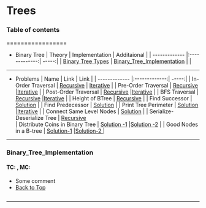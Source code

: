 # Trees
### Table of contents
=================
<!--ts-->
* Binary Tree
  | Theory         | Implementation          | Additaional |
  | ------------- |:-------------:| -----:|
  | [Binary Tree Types](https://www.geeksforgeeks.org/binary-tree-set-3-types-of-binary-tree/) | [Binary_Tree_Implementation](#Binary_Tree_Implementation)   |    |
---
* Problems
  | Name         | Link          | Link |
  | ------------- |:-------------:| -----:|
  | In-Order Traversal | [Recursive](https://leetcode.com/problems/binary-tree-inorder-traversal/discuss/1878284/Recursive-Java-solution.-Easy-to-understand.) | [Iterative](https://leetcode.com/problems/binary-tree-inorder-traversal/discuss/1889237/Java-Solution-using-Stack)   |
  | Pre-Order Traversal | [Recursive](https://leetcode.com/problems/binary-tree-preorder-traversal/discuss/1888434/Recursive-%2B-Iterative-solutions-JAVA)      |[Iterative](https://leetcode.com/problems/binary-tree-preorder-traversal/discuss/1888434/Recursive-%2B-Iterative-solutions-JAVA)     |
  | Post-Order Traversal | [Recursive](https://leetcode.com/problems/binary-tree-postorder-traversal/discuss/1883195/Java-Solutions-Iterative-and-Recursive-or-Intuition-and-Explanation)      |[Iterative](https://leetcode.com/problems/binary-tree-postorder-traversal/discuss/1963914/Java-with-One-Stack)     |
  | BFS Traversal | [Recursive](https://leetcode.com/problems/binary-tree-level-order-traversal/discuss/1392186/Simple-and-Easy-Java-solution-(recursion-100))      |[Iterative](https://leetcode.com/problems/binary-tree-level-order-traversal/discuss/1950972/Java-1ms-BFS-Queue-Explanation-Simple-O(N))     |
  | Height of BTree  | [Recursive](https://leetcode.com/problems/maximum-depth-of-binary-tree/discuss/1956452/Easy-java-solution-recursion)      |
  | Find Successor   | [Solution](https://www.geeksforgeeks.org/inorder-successor-in-binary-search-tree/)           |
  | Find Predecessor   | [Solution](https://www.geeksforgeeks.org/inorder-predecessor-successor-given-key-bst/?ref=lbp)     |
  | Print Tree Perimeter   | [Solution](https://leetcode.com/problems/boundary-of-binary-tree/discuss/1964248/Java-easy-to-understand-solution)      |[Iterative]()     |
  | Connect Same Level Nodes   | [Solution](https://leetcode.com/problems/populating-next-right-pointers-in-each-node/discuss/1940128/Easy-to-Understand-(1ms)-solution-for-beginners)     |
  | Serialize-Deserialize Tree    | [Recursive](https://leetcode.com/problems/serialize-and-deserialize-binary-tree/discuss/1945181/Easy-to-Understand-or-Java)      
  | Distribute Coins in Binary Tree   | [Solution -1](https://leetcode.com/problems/distribute-coins-in-binary-tree/discuss/1400248/Java-oror-Easy-Approach-with-Explanation-oror-Postorder-oror-DFS)      |[Solution -2](https://leetcode.com/problems/distribute-coins-in-binary-tree/discuss/938244/simple-java-solution)     |
  | Good Nodes in a B-tree   | [Solution-1](https://leetcode.com/problems/count-good-nodes-in-binary-tree/discuss/1707670/Simple-intuitive-approach-oror-JAVA-oror-Easy-to-understand)      |[Solution-2 ](https://leetcode.com/problems/count-good-nodes-in-binary-tree/discuss/1908852/Java-oror-Easy-oror-Recursion)     |


<!--te-->

---
### Binary_Tree_Implementation
#### TC:  , MC:
- Some comment
- [Back to Top](#Table-of-contents)
```java

```
---
